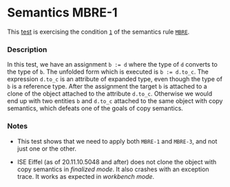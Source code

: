 # Semantics MBRE-1

This [test](.) is exercising the condition [`1`](../Readme.md) of the semantics rule [`MBRE`](../../mbre/Readme.md).

### Description

In this test, we have an assignment `b := d` where the type of `d` converts to the type of `b`. The unfolded form which is executed is `b := d.to_c`. The expression `d.to_c` is an attribute of expanded type, even though the type of `b` is a reference type. After the assignment the target `b` is attached to a clone of the object attached to the attribute `d.to_c`. Otherwise we would end up with two entities `b` and `d.to_c` attached to the same object with copy semantics, which defeats one of the goals of copy semantics.

### Notes

* This test shows that we need to apply both `MBRE-1` and `MBRE-3`, and not just one or the other.

* ISE Eiffel (as of 20.11.10.5048 and after) does not clone the object with copy semantics in *finalized mode*. It also crashes with an exception trace. It works as expected in *workbench mode*.
